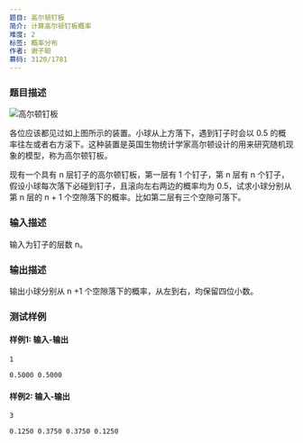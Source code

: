 ```yaml
---
题目: 高尔顿钉板
简介: 计算高尔顿钉板概率
难度: 2
标签: 概率分布
作者: 谢子聪
慕码: 3120/1781
---
```


### 题目描述

![高尔顿钉板](https://i.ytimg.com/vi/oPCcOtQKU8M/hqdefault.jpg)

各位应该都见过如上图所示的装置。小球从上方落下，遇到钉子时会以 0.5 的概率往左或者右方滚下。这种装置是英国生物统计学家高尔顿设计的用来研究随机现象的模型，称为高尔顿钉板。

现有一个具有 n 层钉子的高尔顿钉板，第一层有 1 个钉子，第 n 层有 n 个钉子，假设小球每次落下必碰到钉子，且滚向左右两边的概率均为 0.5，试求小球分别从第 n 层的 n + 1 个空隙落下的概率。比如第二层有三个空隙可落下。

### 输入描述

输入为钉子的层数 n。

### 输出描述

输出小球分别从 n +1 个空隙落下的概率，从左到右，均保留四位小数。

### 测试样例

#### 样例1: 输入-输出

```
1
```

```
0.5000 0.5000
```

#### 样例2: 输入-输出

```
3
```

```
0.1250 0.3750 0.3750 0.1250
```

